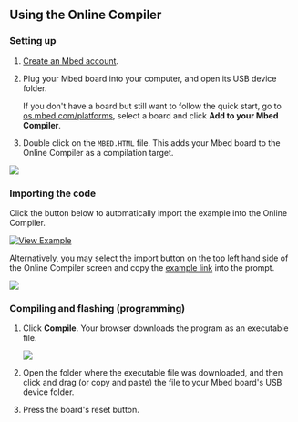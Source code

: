 <h2 id="quick-start-online">Using the Online Compiler</h2>

### Setting up

1. [Create an Mbed account](https://os.mbed.com/account/signup/).
1. Plug your Mbed board into your computer, and open its USB device folder.

    If you don't have a board but still want to follow the quick start, go to [os.mbed.com/platforms](http://os.mbed.com/platforms), select a board and click **Add to your Mbed Compiler**.

1. Double click on the `MBED.HTML` file. This adds your Mbed board to the Online Compiler as a compilation target.

<span class="images">![](https://s3-us-west-2.amazonaws.com/mbed-os-docs-images/add_to_compiler2.png)</span>

### Importing the code

Click the button below to automatically import the example into the Online Compiler.

[![View Example](https://www.mbed.com/embed/?url=https://github.com/ARMmbed/mbed-os-quick-start-blinky)](https://github.com/ARMmbed/mbed-os-quick-start-blinky/blob/master/main.cpp)

Alternatively, you may select the import button on the top left hand side of the Online Compiler screen and copy the [example link](https://github.com/ARMmbed/mbed-os-quick-start-blinky) into the prompt.

<span class="images">![](https://s3-us-west-2.amazonaws.com/mbed-os-docs-images/import_program.png)</span>

### Compiling and flashing (programming)

1. Click **Compile**. Your browser downloads the program as an executable file.

    <span class="images">![](https://s3-us-west-2.amazonaws.com/mbed-os-docs-images/online_compile_button2.png)</span>

1. Open the folder where the executable file was downloaded, and then click and drag (or copy and paste) the file to your Mbed board's USB device folder.

1. Press the board's reset button.
